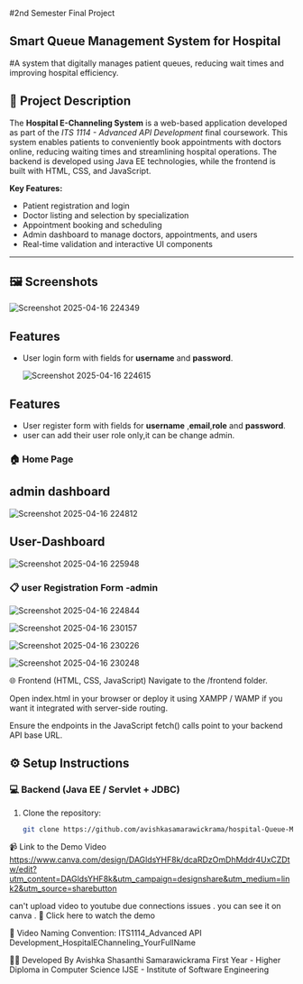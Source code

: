 
#2nd Semester Final Project 

## Smart Queue Management System for Hospital
#A system that digitally manages patient queues, reducing wait times and improving hospital efficiency.

## 📌 Project Description

The **Hospital E-Channeling System** is a web-based application developed as part of the *ITS 1114 - Advanced API Development* final coursework. This system enables patients to conveniently book appointments with doctors online, reducing waiting times and streamlining hospital operations. The backend is developed using Java EE technologies, while the frontend is built with HTML, CSS, and JavaScript.

**Key Features:**
- Patient registration and login  
- Doctor listing and selection by specialization  
- Appointment booking and scheduling  
- Admin dashboard to manage doctors, appointments, and users  
- Real-time validation and interactive UI components

---
## 🖼️ Screenshots
![Screenshot 2025-04-16 224349](https://github.com/user-attachments/assets/41133d70-89d4-456a-bd67-4ec7a252e659)

## Features
- User login form with fields for **username** and **password**.
  
  ![Screenshot 2025-04-16 224615](https://github.com/user-attachments/assets/c3ad787b-8ee0-4e3e-9ed0-d2cd11a06e6b)

 ## Features
- User register form with fields for **username** ,**email**,**role** and **password**.
- user can add their user role only,it can be change admin.



### 🏠 Home Page  
## admin dashboard

![Screenshot 2025-04-16 224812](https://github.com/user-attachments/assets/351e930f-574d-465c-9ba9-8ca9d2894a78)

## User-Dashboard

![Screenshot 2025-04-16 225948](https://github.com/user-attachments/assets/b3285afc-c434-4b0a-b145-ed347b14feb9)


### 📋 user Registration Form -admin  

![Screenshot 2025-04-16 224844](https://github.com/user-attachments/assets/cca6593f-d7b3-43a2-b99e-41e879caddbc)

![Screenshot 2025-04-16 230157](https://github.com/user-attachments/assets/c0ded924-539e-4c0a-9923-ef9f34a4334f)

![Screenshot 2025-04-16 230226](https://github.com/user-attachments/assets/a92139fc-5095-47d5-8826-8ac5bfc031a3)

![Screenshot 2025-04-16 230248](https://github.com/user-attachments/assets/83322dd9-d53b-4b68-9e4c-a86bad82b91f)



🌐 Frontend (HTML, CSS, JavaScript)
Navigate to the /frontend folder.

Open index.html in your browser or deploy it using XAMPP / WAMP if you want it integrated with server-side routing.

Ensure the endpoints in the JavaScript fetch() calls point to your backend API base URL.

## ⚙️ Setup Instructions

### 💻 Backend (Java EE / Servlet + JDBC)

1. Clone the repository:
   ```bash
   git clone https://github.com/avishkasamarawickrama/hospital-Queue-Management-System)

📹 Link to the Demo Video
https://www.canva.com/design/DAGldsYHF8k/dcaRDzOmDhMddr4UxCZDtw/edit?utm_content=DAGldsYHF8k&utm_campaign=designshare&utm_medium=link2&utm_source=sharebutton

can't upload video  to youtube due connections issues . you can see it on canva .
🔗 Click here to watch the demo

🎥 Video Naming Convention: ITS1114_Advanced API Development_HospitalEChanneling_YourFullName

👩‍💻 Developed By
Avishka Shasanthi Samarawickrama
First Year - Higher Diploma in Computer Science
IJSE - Institute of Software Engineering


